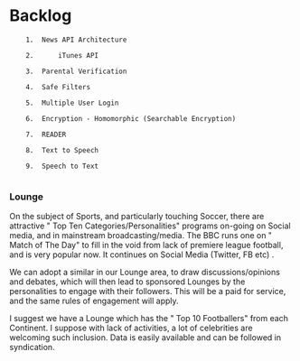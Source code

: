 # Backlog

```
	1.	News API Architecture
	
	2.      iTunes API
  
	3.	Parental Verification
  
	4.	Safe Filters
  
	5.	Multiple User Login
  
	6.	Encryption - Homomorphic (Searchable Encryption)
  
	7.	READER
  
	8.	Text to Speech
  
	9.	Speech to Text
	
  ```

### Lounge

 On the subject of Sports, and particularly touching Soccer, there are attractive " Top Ten Categories/Personalities" programs on-going on Social media, and in mainstream broadcasting/media. The BBC runs one on " Match of The Day" to fill in the void from lack of premiere league football, and is very popular now. It continues on Social Media (Twitter, FB etc) .

We can adopt a similar in our Lounge area, to draw discussions/opinions and debates, which will then lead to sponsored Lounges by the personalities to engage with their followers. This will be a paid for service, and the same rules of engagement will apply.

I suggest we have a Lounge which has  the " Top 10 Footballers" from each Continent. I suppose with lack of activities, a lot of celebrities are welcoming such inclusion. Data is easily available and can be followed in syndication.
